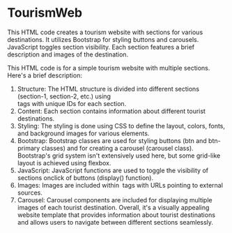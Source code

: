 # TourismWeb
This HTML code creates a tourism website with sections for various destinations. It utilizes Bootstrap for styling buttons and carousels. JavaScript toggles section visibility. Each section features a brief description and images of the destination.

This HTML code is for a simple tourism website with multiple sections. Here's a brief description:

1. Structure: The HTML structure is divided into different sections (section-1, section-2, etc.) using <div> tags with unique IDs for each section.
2. Content: Each section contains information about different tourist destinations.
3. Styling: The styling is done using CSS to define the layout, colors, fonts, and background images for various elements.
4. Bootstrap: Bootstrap classes are used for styling buttons (btn and btn-primary classes) and for creating a carousel (carousel class). Bootstrap's grid system isn't extensively used here, but some 
   grid-like layout is achieved using flexbox.
5. JavaScript: JavaScript functions are used to toggle the visibility of sections onclick of buttons (display() function).
6. Images: Images are included within <img> tags with URLs pointing to external sources.
7. Carousel: Carousel components are included for displaying multiple images of each tourist destination.
   Overall, it's a visually appealing website template that provides information about tourist destinations and allows users to navigate between different sections seamlessly.
